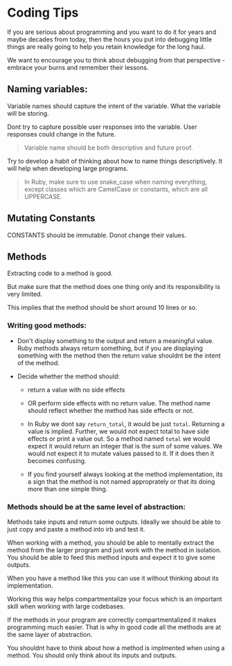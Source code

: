 # Coding Tips

If you are serious about programming and you want to do it for years and maybe decades from today, then the hours you put into debugging little things are really going to help you retain knowledge for the long haul.

We want to encourage you to think about debugging from that perspective - embrace your burns and remember their lessons.

## Naming variables:

Variable names should capture the intent of the variable. What the variable will be storing. 

Dont try to capture possible user responses into the variable. User responses could change in the future.

>Variable name should be both descriptive and future proof.

Try to develop a habit of thinking about how to name things descriptively. It will help when developing large programs.

>In Ruby, make sure to use snake_case when naming everything, except classes which are CamelCase or constants, which are all UPPERCASE.

## Mutating Constants

CONSTANTS should be immutable. Donot change their values.

## Methods

Extracting code to a method is good.

But make sure that the method does one thing only and its responsibility is very limited.

This implies that the method should be short around 10 lines or so. 

### Writing good methods:

- Don't display something to the output and return a meaningful value. Ruby methods always return something, but if you are displaying something with the method then the return value shouldnt be the intent of the method.

- Decide whether the method should:
  - return a value with no side effects
  - OR perform side effects with no return value.
    The method name should reflect whether the method has side effects or not.
  - In Ruby we dont say `return_total`, it would be just `total`. Returning a value is implied. Further, we would not expect total to have side effects or print a value out.
  So a method named `total` we would expect it would return an integer that is the sum of some values. We would not expect it to mutate values passed to it. If it does then it becomes confusing. 

  - If you find yourself always looking at the method implementation, its a sign that the method is not named approprately or that its doing more than one simple thing.

### Methods should be at the same level of abstraction:

Methods take inputs and return some outputs. Ideally we should be able to just copy and paste a method into irb and test it. 

When working with a method, you should be able to mentally extract the method from the larger program and just work with the method in isolation. You should be able to feed this method inputs and expect it to give some outputs. 

When you have a method like this you can use it without thinking about its implementation.

Working this way helps compartmentalize your focus which is an important skill when working with large codebases.

If the methods in your program are correctly compartmentalized it makes programming much easier. That is why in good code all the methods are at the same layer of abstraction.

You shouldnt have to think about how a method is implmented when using a method. You should only think about its inputs and outputs.